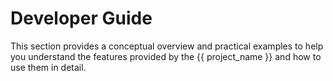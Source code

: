 # Developer Guide

This section provides a conceptual overview and practical examples to help you understand the features provided by the {{ project_name }} and how to use them in detail.
